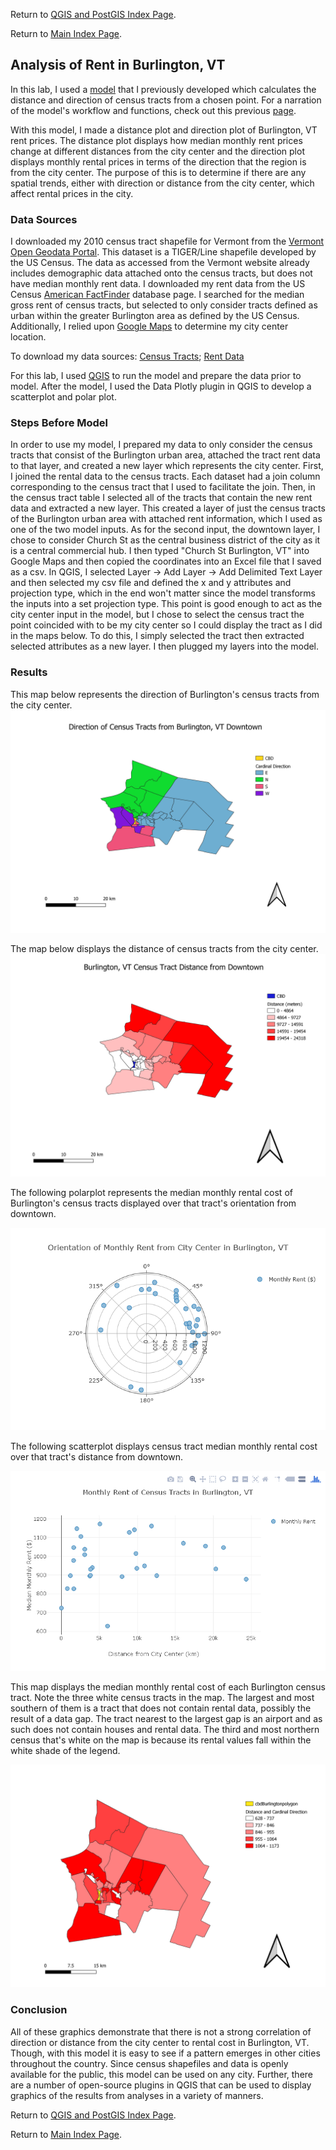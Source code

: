 Return to [QGIS and PostGIS Index Page](../qgis.md).

Return to [Main Index Page](../../index.md).

## Analysis of Rent in Burlington, VT

In this lab, I used a [model](/qgis/lab_1/model_final.png) that I previously developed which calculates the distance and direction of census tracts from a chosen point. For a narration of the model's workflow and functions, check out this previous [page](../lab_1/aa_chicago_lab.md).

With this model, I made a distance plot and direction plot of Burlington, VT rent prices. The distance plot displays how median monthly rent prices change at different distances from the city center and the direction plot displays monthly rental prices in terms of the direction that the region is from the city center. The purpose of this is to determine if there are any spatial trends, either with direction or distance from the city center, which affect rental prices in the city. 

### Data Sources

I downloaded my 2010 census tract shapefile for Vermont from the [Vermont Open Geodata Portal](https://geodata.vermont.gov/datasets/df13910a7c9943849d6986b703e5eafd_4). This dataset is a TIGER/Line shapefile developed by the US Census. The data as accessed from the Vermont website already includes demographic data attached onto the census tracts, but does not have median monthly rent data. I downloaded my rent data from the US Census [American FactFinder](https://factfinder.census.gov/faces/nav/jsf/pages/index.xhtml) database page. I searched for the median gross rent of census tracts, but selected to only consider tracts defined as urban within the greater Burlington area as defined by the US Census. Additionally, I relied upon [Google Maps](https://www.google.com/maps) to determine my city center location. 

To download my data sources: [Census Tracts](/qgis/lab_2/VT_2010_Census_Tract_Boundaries_and_Statistics.zip); [Rent Data](../qgis/lab_2/Rent_Data)

For this lab, I used [QGIS](https://www.qgis.org/en/site/) to run the model and prepare the data prior to model. After the model, I used the Data Plotly plugin in QGIS to develop a scatterplot and polar plot. 

### Steps Before Model

In order to use my model, I prepared my data to only consider the census tracts that consist of the Burlington urban area, attached the tract rent data to that layer, and created a new layer which represents the city center. First, I joined the rental data to the census tracts. Each dataset had a join column corresponding to the census tract that I used to facilitate the join. Then, in the census tract table I selected all of the tracts that contain the new rent data and extracted a new layer. This created a layer of just the census tracts of the Burlington urban area with attached rent information, which I used as one of the two model inputs. As for the second input, the downtown layer, I chose to consider Church St as the central business district of the city as it is a central commercial hub. I then typed "Church St Burlington, VT" into Google Maps and then copied the coordinates into an Excel file that I saved as a csv. In QGIS, I selected Layer -> Add Layer -> Add Delimited Text Layer and then selected my csv file and defined the x and y attributes and projection type, which in the end won't matter since the model transforms the inputs into a set projection type. This point is good enough to act as the city center input in the model, but I chose to select the census tract the point coincided with to be my city center so I could display the tract as I did in the maps below. To do this, I simply selected the tract then extracted selected attributes as a new layer. I then plugged my layers into the model.

### Results

This map below represents the direction of Burlington's census tracts from the city center. 
![direction](/qgis/lab_2/burlington_cardinal.png)

The map below displays the distance of census tracts from the city center. 
![distance](/qgis/lab_2/burlington_dist.png)

The following polarplot represents the median monthly rental cost of Burlington's census tracts displayed over that tract's orientation from downtown. 

![polar](/qgis/lab_2/newplot.png)

The following scatterplot displays census tract median monthly rental cost over that tract's distance from downtown.

![scatter](/qgis/lab_2/scatter_use.png.png)

This map displays the median monthly rental cost of each Burlington census tract. Note the three white census tracts in the map. The largest and most southern of them is a tract that does not contain rental data, possibly the result of a data gap. The tract nearest to the largest gap is an airport and as such does not contain houses and rental data. The third and most northern census that's white on the map is because its rental values fall within the white shade of the legend.

![rent](/qgis/lab_2/census__.png)

### Conclusion

All of these graphics demonstrate that there is not a strong correlation of direction or distance from the city center to rental cost in Burlington, VT. Though, with this model it is easy to see if a pattern emerges in other cities throughout the country. Since census shapefiles and data is openly available for the public, this model can be used on any city. Further, there are a number of open-source plugins in QGIS that can be used to display graphics of the results from analyses in a variety of manners. 

Return to [QGIS and PostGIS Index Page](../qgis.md).

Return to [Main Index Page](../../index.md).
